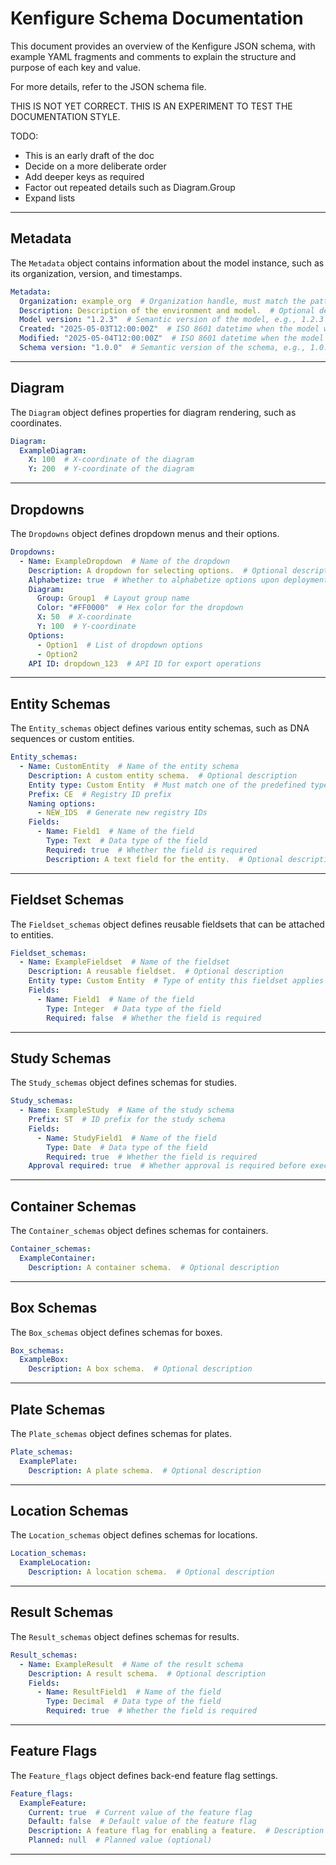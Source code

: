 # Kenfigure Schema Documentation

This document provides an overview of the Kenfigure JSON schema, with example YAML fragments and comments to explain the structure and purpose of each key and value.

For more details, refer to the JSON schema file.

THIS IS NOT YET CORRECT. THIS IS AN EXPERIMENT TO TEST THE DOCUMENTATION STYLE.

TODO:
- This is an early draft of the doc
- Decide on a more deliberate order
- Add deeper keys as required
- Factor out repeated details such as Diagram.Group
- Expand lists

---

## Metadata

The `Metadata` object contains information about the model instance, such as its organization, version, and timestamps.

```yaml
Metadata:
  Organization: example_org  # Organization handle, must match the pattern ^[a-z_][a-z0-9_]{0,32}$
  Description: Description of the environment and model.  # Optional description of the model
  Model version: "1.2.3"  # Semantic version of the model, e.g., 1.2.3
  Created: "2025-05-03T12:00:00Z"  # ISO 8601 datetime when the model was created
  Modified: "2025-05-04T12:00:00Z"  # ISO 8601 datetime when the model was last modified
  Schema version: "1.0.0"  # Semantic version of the schema, e.g., 1.0.0
```

---

## Diagram

The `Diagram` object defines properties for diagram rendering, such as coordinates.

```yaml
Diagram:
  ExampleDiagram:
    X: 100  # X-coordinate of the diagram
    Y: 200  # Y-coordinate of the diagram
```

---

## Dropdowns

The `Dropdowns` object defines dropdown menus and their options.

```yaml
Dropdowns:
  - Name: ExampleDropdown  # Name of the dropdown
    Description: A dropdown for selecting options.  # Optional description
    Alphabetize: true  # Whether to alphabetize options upon deployment
    Diagram:
      Group: Group1  # Layout group name
      Color: "#FF0000"  # Hex color for the dropdown
      X: 50  # X-coordinate
      Y: 100  # Y-coordinate
    Options:
      - Option1  # List of dropdown options
      - Option2
    API ID: dropdown_123  # API ID for export operations
```

---

## Entity Schemas

The `Entity_schemas` object defines various entity schemas, such as DNA sequences or custom entities.

```yaml
Entity_schemas:
  - Name: CustomEntity  # Name of the entity schema
    Description: A custom entity schema.  # Optional description
    Entity type: Custom Entity  # Must match one of the predefined types
    Prefix: CE  # Registry ID prefix
    Naming options:
      - NEW_IDS  # Generate new registry IDs
    Fields:
      - Name: Field1  # Name of the field
        Type: Text  # Data type of the field
        Required: true  # Whether the field is required
        Description: A text field for the entity.  # Optional description
```

---

## Fieldset Schemas

The `Fieldset_schemas` object defines reusable fieldsets that can be attached to entities.

```yaml
Fieldset_schemas:
  - Name: ExampleFieldset  # Name of the fieldset
    Description: A reusable fieldset.  # Optional description
    Entity type: Custom Entity  # Type of entity this fieldset applies to
    Fields:
      - Name: Field1  # Name of the field
        Type: Integer  # Data type of the field
        Required: false  # Whether the field is required
```

---

## Study Schemas

The `Study_schemas` object defines schemas for studies.

```yaml
Study_schemas:
  - Name: ExampleStudy  # Name of the study schema
    Prefix: ST  # ID prefix for the study schema
    Fields:
      - Name: StudyField1  # Name of the field
        Type: Date  # Data type of the field
        Required: true  # Whether the field is required
    Approval required: true  # Whether approval is required before execution
```

---

## Container Schemas

The `Container_schemas` object defines schemas for containers.

```yaml
Container_schemas:
  ExampleContainer:
    Description: A container schema.  # Optional description
```

---

## Box Schemas

The `Box_schemas` object defines schemas for boxes.

```yaml
Box_schemas:
  ExampleBox:
    Description: A box schema.  # Optional description
```

---

## Plate Schemas

The `Plate_schemas` object defines schemas for plates.

```yaml
Plate_schemas:
  ExamplePlate:
    Description: A plate schema.  # Optional description
```

---

## Location Schemas

The `Location_schemas` object defines schemas for locations.

```yaml
Location_schemas:
  ExampleLocation:
    Description: A location schema.  # Optional description
```

---

## Result Schemas

The `Result_schemas` object defines schemas for results.

```yaml
Result_schemas:
  - Name: ExampleResult  # Name of the result schema
    Description: A result schema.  # Optional description
    Fields:
      - Name: ResultField1  # Name of the field
        Type: Decimal  # Data type of the field
        Required: true  # Whether the field is required
```

---

## Feature Flags

The `Feature_flags` object defines back-end feature flag settings.

```yaml
Feature_flags:
  ExampleFeature:
    Current: true  # Current value of the feature flag
    Default: false  # Default value of the feature flag
    Description: A feature flag for enabling a feature.  # Description of the feature flag
    Planned: null  # Planned value (optional)
```

---

